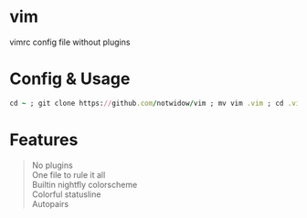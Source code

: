 # vim
vimrc config file without plugins
# Config & Usage

```ruby
cd ~ ; git clone https://github.com/notwidow/vim ; mv vim .vim ; cd .vim/ ; mv .vimrc ~/. ; cd
```
# Features
> No plugins      
> One file to rule it all         
> Builtin nightfly colorscheme       
> Colorful statusline      
> Autopairs

